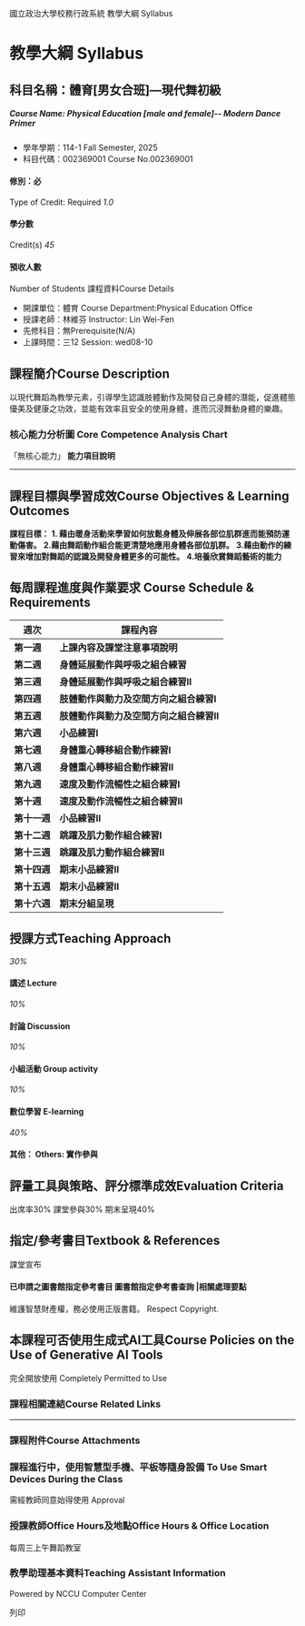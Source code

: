國立政治大學校務行政系統 教學大綱 Syllabus
# 教學大綱 Syllabus
##  科目名稱：體育[男女合班]—現代舞初級
#####  Course Name: Physical Education [male and female]-- Modern Dance Primer
  * 學年學期：114-1 Fall Semester, 2025 
  * 科目代碼：002369001 Course No.002369001


#### 修別：必
Type of Credit: Required 
_1.0_
#### 學分數
Credit(s)
_45_
#### 預收人數
Number of Students
課程資料Course Details
  * 開課單位：體育 Course Department:Physical Education Office 
  * 授課老師：林維芬 Instructor: Lin Wei-Fen 
  * 先修科目：無Prerequisite(N/A)
  * 上課時間：三12 Session: wed08-10


##  課程簡介Course Description
以現代舞蹈為教學元素，引導學生認識肢體動作及開發自己身體的潛能，促進體態優美及健康之功效，並能有效率且安全的使用身體，進而沉浸舞動身體的樂趣。
###  核心能力分析圖 Core Competence Analysis Chart
「無核心能力」 
**能力項目說明**
* * *
##  課程目標與學習成效Course Objectives & Learning Outcomes 
**課程目標：**
**1. 藉由暖身活動來學習如何放鬆身體及伸展各部位肌群進而能預防運動傷害。**
**2.藉由舞蹈動作組合能更清楚地應用身體各部位肌群。**
**3.藉由動作的練習來增加對舞蹈的認識及開發身體更多的可能性。**
**4.培養欣賞舞蹈藝術的能力**
##  每周課程進度與作業要求 Course Schedule & Requirements
**週次** |  **課程內容**  
---|---  
**第一週** |  **上課內容及課堂注意事項說明**  
**第二週** |  **身體延展動作與呼吸之組合練習**  
**第三週** |  **身體延展動作與呼吸之組合練習Ⅱ**  
**第四週** |  **肢體動作與動力及空間方向之組合練習Ⅰ**  
**第五週** |  **肢體動作與動力及空間方向之組合練習Ⅱ**  
**第六週** |  **小品練習Ⅰ**  
**第七週** |  **身體重心轉移組合動作練習Ⅰ**  
**第八週** |  **身體重心轉移組合動作練習Ⅱ**  
**第九週** |  **速度及動作流暢性之組合練習Ⅰ**  
**第十週** |  **速度及動作流暢性之組合練習Ⅱ**  
**第十一週** |  **小品練習Ⅱ**  
**第十二週** |  **跳躍及肌力動作組合練習Ⅰ**  
**第十三週** |  **跳躍及肌力動作組合練習Ⅱ**  
**第十四週** |  **期末小品練習Ⅱ**  
**第十五週** |  **期末小品練習Ⅱ**  
**第十六週** |  **期末分組呈現**  
##  授課方式Teaching Approach
_30%_
####  講述 Lecture
_10%_
####  討論 Discussion
_10%_
####  小組活動 Group activity
_10%_
####  數位學習 E-learning
_40%_
####  其他： Others: 實作參與 
##  評量工具與策略、評分標準成效Evaluation Criteria
出席率30%
課堂參與30%
期末呈現40%
##  指定/參考書目Textbook & References
課堂宣布
####  已申請之圖書館指定參考書目  圖書館指定參考書查詢 |相關處理要點
維護智慧財產權，務必使用正版書籍。 Respect Copyright.
##  本課程可否使用生成式AI工具Course Policies on the Use of Generative AI Tools
完全開放使用 Completely Permitted to Use
###  課程相關連結Course Related Links
* * *
###  課程附件Course Attachments
###  課程進行中，使用智慧型手機、平板等隨身設備 To Use Smart Devices During the Class
需經教師同意始得使用  Approval
###  授課教師Office Hours及地點Office Hours & Office Location
每周三上午舞蹈教室
###  教學助理基本資料Teaching Assistant Information
Powered by NCCU Computer Center
  
列印
